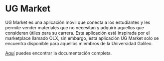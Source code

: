 # UG Market

UG Market es una aplicación móvil que conecta a los estudiantes y les permite vender materiales que no necesitan y adquirir aquellos que consideran útiles para su carrera.
Esta aplicación está inspirada por el marketplace llamado OLX, sin embargo, esta aplicación UG Market solo se encuentra disponible para aquellos miembros de la Universidad Galileo.

[Aquí](https://hernandez-kevin.gitbook.io/ug-market/especificaciones/implementacion) puedes encontrar la documentación completa.
